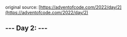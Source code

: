 original source: [https://adventofcode.com/2022/day/2](https://adventofcode.com/2022/day/2)
## --- Day 2:  ---
